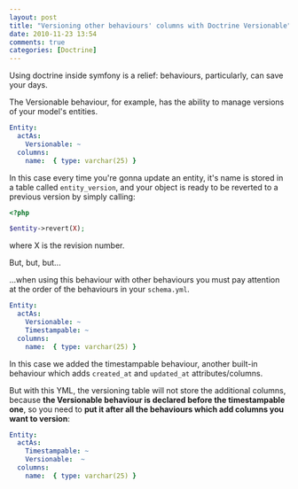 ```yaml
---
layout: post
title: "Versioning other behaviours' columns with Doctrine Versionable"
date: 2010-11-23 13:54
comments: true
categories: [Doctrine]
---
```


Using doctrine inside symfony is a relief: behaviours, particularly, can save your days.
<!-- more -->

The Versionable behaviour, for example, has the ability to manage versions of your model's entities.

``` yml
Entity:
  actAs:
    Versionable: ~
  columns:
    name:  { type: varchar(25) }
```

In this case every time you're gonna update an entity, it's name is stored in a table called `entity_version`, and your object is ready to be reverted to a previous version by simply calling:

``` php
<?php

$entity->revert(X);
```

where X is the revision number.

But, but, but...

...when using this behaviour with other behaviours you must pay attention at the order of the behaviours in your `schema.yml`.

``` yml
Entity:
  actAs:
    Versionable: ~
    Timestampable: ~
  columns:
    name:  { type: varchar(25) }
```

In this case we added the timestampable behaviour, another built-in behaviour which adds `created_at` and `updated_at` attributes/columns.

But with this YML, the versioning table will not store the additional columns, because **the Versionable behaviour is declared before the timestampable one**, so you need to **put it after all the behaviours which add columns you want to version**:

``` yml
Entity:
  actAs:
    Timestampable: ~
    Versionable:  ~
  columns:
    name:  { type: varchar(25) }
```
